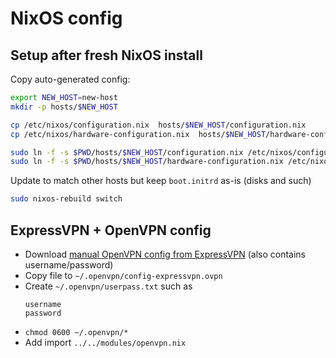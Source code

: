# NixOS config

## Setup after fresh NixOS install


Copy auto-generated config:

```sh
export NEW_HOST=new-host
mkdir -p hosts/$NEW_HOST

cp /etc/nixos/configuration.nix  hosts/$NEW_HOST/configuration.nix
cp /etc/nixos/hardware-configuration.nix  hosts/$NEW_HOST/hardware-configuration.nix

sudo ln -f -s $PWD/hosts/$NEW_HOST/configuration.nix /etc/nixos/configuration.nix 
sudo ln -f -s $PWD/hosts/$NEW_HOST/hardware-configuration.nix /etc/nixos/hardware-configuration.nix 
```

Update to match other hosts but keep `boot.initrd` as-is (disks and such)

```sh
sudo nixos-rebuild switch
```

## ExpressVPN + OpenVPN config

- Download [manual OpenVPN config from ExpressVPN](https://www.expressvpn.com/setup#manual) (also contains username/password)
- Copy file to `~/.openvpn/config-expressvpn.ovpn`
- Create `~/.openvpn/userpass.txt` such as
  ```
  username
  password
  ```
- `chmod 0600 ~/.openvpn/*`
- Add import `../../modules/openvpn.nix`